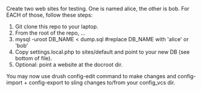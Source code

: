 Create two web sites for testing. One is named alice, the other is bob. For EACH of those, follow these steps:

1. Git clone this repo to your laptop.
1. From the root of the repo, ...
1. mysql -uroot DB_NAME < dump.sql #replace DB_NAME with 'alice' or 'bob'
1. Copy settings.local.php to sites/default and point to your new DB (see bottom of file).
1. Optional: point a website at the docroot dir.

You may now use drush config-edit command to make changes and config-import + config-export to sling changes to/from your config_vcs dir.
